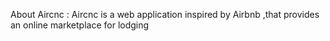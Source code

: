 About Aircnc :
Aircnc is a web application inspired by Airbnb ,that provides an online marketplace for lodging
